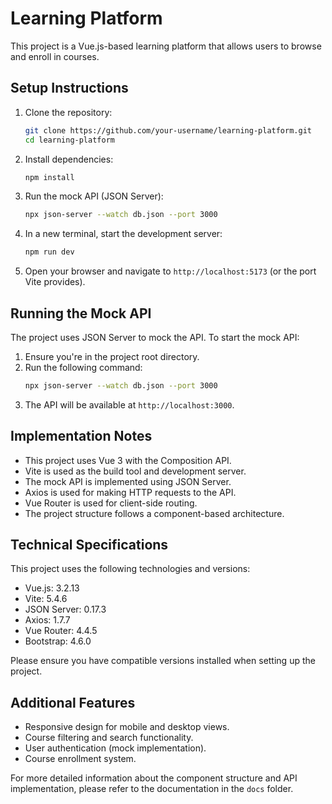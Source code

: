 # Learning Platform

This project is a Vue.js-based learning platform that allows users to browse and enroll in courses.

## Setup Instructions

1. Clone the repository:
   ```bash
   git clone https://github.com/your-username/learning-platform.git
   cd learning-platform
   ```

2. Install dependencies:
   ```bash
   npm install
   ```

3. Run the mock API (JSON Server):
   ```bash
   npx json-server --watch db.json --port 3000
   ```

4. In a new terminal, start the development server:
   ```bash
   npm run dev
   ```

5. Open your browser and navigate to `http://localhost:5173` (or the port Vite provides).

## Running the Mock API

The project uses JSON Server to mock the API. To start the mock API:

1. Ensure you're in the project root directory.
2. Run the following command:
   ```bash
   npx json-server --watch db.json --port 3000
   ```
3. The API will be available at `http://localhost:3000`.

## Implementation Notes

- This project uses Vue 3 with the Composition API.
- Vite is used as the build tool and development server.
- The mock API is implemented using JSON Server.
- Axios is used for making HTTP requests to the API.
- Vue Router is used for client-side routing.
- The project structure follows a component-based architecture.

## Technical Specifications

This project uses the following technologies and versions:

- Vue.js: 3.2.13
- Vite: 5.4.6
- JSON Server: 0.17.3
- Axios: 1.7.7
- Vue Router: 4.4.5
- Bootstrap: 4.6.0

Please ensure you have compatible versions installed when setting up the project.

## Additional Features

- Responsive design for mobile and desktop views.
- Course filtering and search functionality.
- User authentication (mock implementation).
- Course enrollment system.

For more detailed information about the component structure and API implementation, please refer to the documentation in the `docs` folder.
